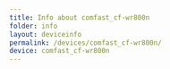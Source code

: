 ```yaml
---
title: Info about comfast_cf-wr800n
folder: info
layout: deviceinfo
permalink: /devices/comfast_cf-wr800n/
device: comfast_cf-wr800n
---
```

